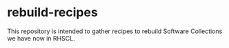 # rebuild-recipes
This repository is intended to gather recipes to rebuild Software Collections we have now in RHSCL.
